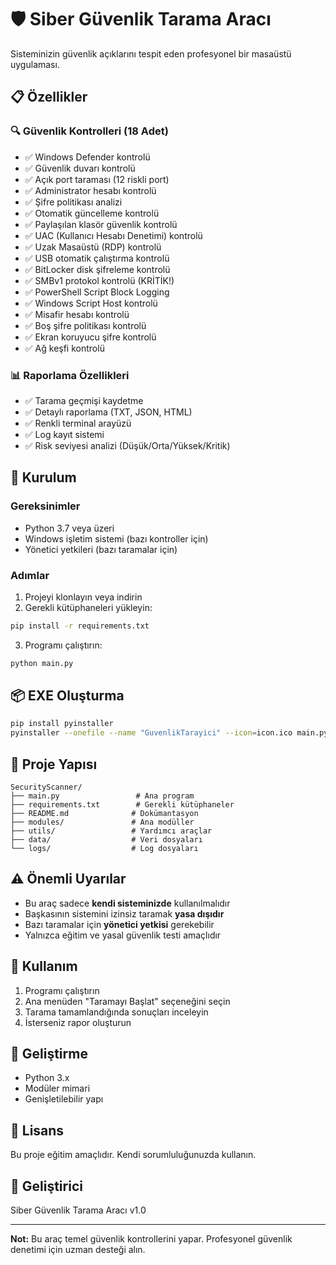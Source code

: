 # 🛡️ Siber Güvenlik Tarama Aracı

Sisteminizin güvenlik açıklarını tespit eden profesyonel bir masaüstü uygulaması.

## 📋 Özellikler

### 🔍 Güvenlik Kontrolleri (18 Adet)
- ✅ Windows Defender kontrolü
- ✅ Güvenlik duvarı kontrolü
- ✅ Açık port taraması (12 riskli port)
- ✅ Administrator hesabı kontrolü
- ✅ Şifre politikası analizi
- ✅ Otomatik güncelleme kontrolü
- ✅ Paylaşılan klasör güvenlik kontrolü
- ✅ UAC (Kullanıcı Hesabı Denetimi) kontrolü
- ✅ Uzak Masaüstü (RDP) kontrolü
- ✅ USB otomatik çalıştırma kontrolü
- ✅ BitLocker disk şifreleme kontrolü
- ✅ SMBv1 protokol kontrolü (KRİTİK!)
- ✅ PowerShell Script Block Logging
- ✅ Windows Script Host kontrolü
- ✅ Misafir hesabı kontrolü
- ✅ Boş şifre politikası kontrolü
- ✅ Ekran koruyucu şifre kontrolü
- ✅ Ağ keşfi kontrolü

### 📊 Raporlama Özellikleri
- ✅ Tarama geçmişi kaydetme
- ✅ Detaylı raporlama (TXT, JSON, HTML)
- ✅ Renkli terminal arayüzü
- ✅ Log kayıt sistemi
- ✅ Risk seviyesi analizi (Düşük/Orta/Yüksek/Kritik)

## 🚀 Kurulum

### Gereksinimler
- Python 3.7 veya üzeri
- Windows işletim sistemi (bazı kontroller için)
- Yönetici yetkileri (bazı taramalar için)

### Adımlar

1. Projeyi klonlayın veya indirin
2. Gerekli kütüphaneleri yükleyin:
```bash
pip install -r requirements.txt
```

3. Programı çalıştırın:
```bash
python main.py
```

## 📦 EXE Oluşturma

```bash
pip install pyinstaller
pyinstaller --onefile --name "GuvenlikTarayici" --icon=icon.ico main.py
```

## 📁 Proje Yapısı

```
SecurityScanner/
├── main.py                 # Ana program
├── requirements.txt        # Gerekli kütüphaneler
├── README.md              # Dokümantasyon
├── modules/               # Ana modüller
├── utils/                 # Yardımcı araçlar
├── data/                  # Veri dosyaları
└── logs/                  # Log dosyaları
```

## ⚠️ Önemli Uyarılar

- Bu araç sadece **kendi sisteminizde** kullanılmalıdır
- Başkasının sistemini izinsiz taramak **yasa dışıdır**
- Bazı taramalar için **yönetici yetkisi** gerekebilir
- Yalnızca eğitim ve yasal güvenlik testi amaçlıdır

## 📝 Kullanım

1. Programı çalıştırın
2. Ana menüden "Taramayı Başlat" seçeneğini seçin
3. Tarama tamamlandığında sonuçları inceleyin
4. İsterseniz rapor oluşturun

## 🔧 Geliştirme

- Python 3.x
- Modüler mimari
- Genişletilebilir yapı

## 📄 Lisans

Bu proje eğitim amaçlıdır. Kendi sorumluluğunuzda kullanın.

## 👤 Geliştirici

Siber Güvenlik Tarama Aracı v1.0

---

**Not:** Bu araç temel güvenlik kontrollerini yapar. Profesyonel güvenlik denetimi için uzman desteği alın.